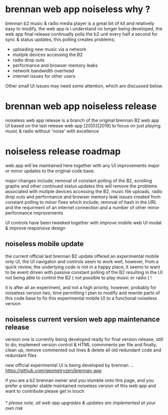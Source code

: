 
# brennan web app noiseless why ?

brennan b2 music & radio media player is a great bit of kit and relatively easy to modify, the web app is i understand no longer being developed, the web app final release continually polls the b2 unit every half a second for sync & status updates, this polling creates problems;

-  uploading new music via a network
-  mutiple devices accessing the B2
-  radio drop outs
-  performance and browser memory leaks
-  network bandwidth overhead
-  internet issues for other users

Other small UI issues may need some attention, which are discussed below.

# brennan web app noiseless release

noiseless web app release is a branch of the original brennan B2 web app UI based on the last release web app [20|03|2019] to focus on just playing music & radio without 'noise' with excellence

# noiseless release roadmap

web app will be maintained here together with any UI improvements major or minor updates to the original code base.

major changes include; removal of constant polling of the B2, scrolling graphs and other continued status updates this will remove the problems associated with mutiple devices accessing the B2, music file uploads, radio drop outs and performance and browser memory leak issues created from constant polling to minor fixes which include; removal of hash in the URL and the requirment of an internet connection and a number of other minor performance improvements

UI controls have been tweeked together with improve mobile web UI modal & improve responsive design

## noiseless mobile update

the current official last brennan B2 update offered an experimental mobile only UI, the UI navigaton and controls seem to work well, however, from a quick review, the underlying code is not in a happy place, it seems to want to be event driven with passive constant polling of the B2 resulting in the UI not being able to control the B2 ( not possible to play music or radio ) !

it is after all an experiment, and not a high priority, however, probably for noiseless version two, time permitting I plan to modify and rewrite parts of this code base to fix this experimental mobile UI to a functional noiseless version  
 
## noiseless current version web app maintenance release 

version one is currently being developed ready for final version release, still to do; implement version control & HTML commments per file and finally, clean up, remove commented out lines & delete all old redundant code and redundant files   

new official experimental UI is being developed by brennan ... https://github.com/geometryzen/brennan-app 

if you are a b2 brennan owner and you stumble onto this page, and you prefer a simpler stable maintained noiseless version of this web app and want to contribute please get in touch

###### * please note, all web app upgrades & updates are implemented at your own risk
